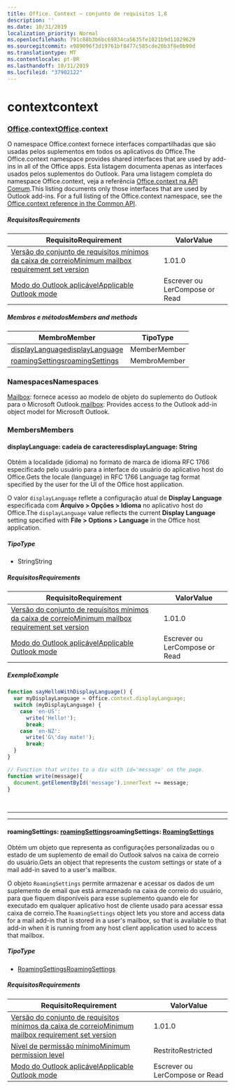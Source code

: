 ```yaml
---
title: Office. Context – conjunto de requisitos 1,8
description: ''
ms.date: 10/31/2019
localization_priority: Normal
ms.openlocfilehash: 791c88b3b6bc69834ca5635fe1021b9d11029629
ms.sourcegitcommit: e989096f3d19761bf8477c585cde20b3f8e0b90d
ms.translationtype: MT
ms.contentlocale: pt-BR
ms.lasthandoff: 10/31/2019
ms.locfileid: "37902122"
---
```

# <a name="context"></a><span data-ttu-id="b50f5-102">context</span><span class="sxs-lookup"><span data-stu-id="b50f5-102">context</span></span>

### <a name="officeofficemdcontext"></a><span data-ttu-id="b50f5-103">[Office](Office.md).context</span><span class="sxs-lookup"><span data-stu-id="b50f5-103">[Office](Office.md).context</span></span>

<span data-ttu-id="b50f5-104">O namespace Office.context fornece interfaces compartilhadas que são usadas pelos suplementos em todos os aplicativos do Office.</span><span class="sxs-lookup"><span data-stu-id="b50f5-104">The Office.context namespace provides shared interfaces that are used by add-ins in all of the Office apps.</span></span> <span data-ttu-id="b50f5-105">Esta listagem documenta apenas as interfaces usados pelos suplementos do Outlook. Para uma listagem completa do namespace Office.context, veja a referência [Office.context na API Comum](/javascript/api/office/office.context).</span><span class="sxs-lookup"><span data-stu-id="b50f5-105">This listing documents only those interfaces that are used by Outlook add-ins. For a full listing of the Office.context namespace, see the [Office.context reference in the Common API](/javascript/api/office/office.context).</span></span>

##### <a name="requirements"></a><span data-ttu-id="b50f5-106">Requisitos</span><span class="sxs-lookup"><span data-stu-id="b50f5-106">Requirements</span></span>

|<span data-ttu-id="b50f5-107">Requisito</span><span class="sxs-lookup"><span data-stu-id="b50f5-107">Requirement</span></span>| <span data-ttu-id="b50f5-108">Valor</span><span class="sxs-lookup"><span data-stu-id="b50f5-108">Value</span></span>|
|---|---|
|[<span data-ttu-id="b50f5-109">Versão do conjunto de requisitos mínimos da caixa de correio</span><span class="sxs-lookup"><span data-stu-id="b50f5-109">Minimum mailbox requirement set version</span></span>](/office/dev/add-ins/reference/requirement-sets/outlook-api-requirement-sets)| <span data-ttu-id="b50f5-110">1.0</span><span class="sxs-lookup"><span data-stu-id="b50f5-110">1.0</span></span>|
|[<span data-ttu-id="b50f5-111">Modo do Outlook aplicável</span><span class="sxs-lookup"><span data-stu-id="b50f5-111">Applicable Outlook mode</span></span>](/outlook/add-ins/#extension-points)| <span data-ttu-id="b50f5-112">Escrever ou Ler</span><span class="sxs-lookup"><span data-stu-id="b50f5-112">Compose or Read</span></span>|

##### <a name="members-and-methods"></a><span data-ttu-id="b50f5-113">Membros e métodos</span><span class="sxs-lookup"><span data-stu-id="b50f5-113">Members and methods</span></span>

| <span data-ttu-id="b50f5-114">Membro</span><span class="sxs-lookup"><span data-stu-id="b50f5-114">Member</span></span> | <span data-ttu-id="b50f5-115">Tipo</span><span class="sxs-lookup"><span data-stu-id="b50f5-115">Type</span></span> |
|--------|------|
| [<span data-ttu-id="b50f5-116">displayLanguage</span><span class="sxs-lookup"><span data-stu-id="b50f5-116">displayLanguage</span></span>](#displaylanguage-string) | <span data-ttu-id="b50f5-117">Member</span><span class="sxs-lookup"><span data-stu-id="b50f5-117">Member</span></span> |
| [<span data-ttu-id="b50f5-118">roamingSettings</span><span class="sxs-lookup"><span data-stu-id="b50f5-118">roamingSettings</span></span>](#roamingsettings-roamingsettings) | <span data-ttu-id="b50f5-119">Membro</span><span class="sxs-lookup"><span data-stu-id="b50f5-119">Member</span></span> |

### <a name="namespaces"></a><span data-ttu-id="b50f5-120">Namespaces</span><span class="sxs-lookup"><span data-stu-id="b50f5-120">Namespaces</span></span>

<span data-ttu-id="b50f5-121">[Mailbox](office.context.mailbox.md): fornece acesso ao modelo de objeto do suplemento do Outlook para o Microsoft Outlook.</span><span class="sxs-lookup"><span data-stu-id="b50f5-121">[mailbox](office.context.mailbox.md): Provides access to the Outlook add-in object model for Microsoft Outlook.</span></span>

### <a name="members"></a><span data-ttu-id="b50f5-122">Members</span><span class="sxs-lookup"><span data-stu-id="b50f5-122">Members</span></span>

#### <a name="displaylanguage-string"></a><span data-ttu-id="b50f5-123">displayLanguage: cadeia de caracteres</span><span class="sxs-lookup"><span data-stu-id="b50f5-123">displayLanguage: String</span></span>

<span data-ttu-id="b50f5-124">Obtém a localidade (idioma) no formato de marca de idioma RFC 1766 especificado pelo usuário para a interface do usuário do aplicativo host do Office.</span><span class="sxs-lookup"><span data-stu-id="b50f5-124">Gets the locale (language) in RFC 1766 Language tag format specified by the user for the UI of the Office host application.</span></span>

<span data-ttu-id="b50f5-125">O valor `displayLanguage` reflete a configuração atual de **Display Language** especificada com **Arquivo > Opções > Idioma** no aplicativo host do Office.</span><span class="sxs-lookup"><span data-stu-id="b50f5-125">The `displayLanguage` value reflects the current **Display Language** setting specified with **File > Options > Language** in the Office host application.</span></span>

##### <a name="type"></a><span data-ttu-id="b50f5-126">Tipo</span><span class="sxs-lookup"><span data-stu-id="b50f5-126">Type</span></span>

*   <span data-ttu-id="b50f5-127">String</span><span class="sxs-lookup"><span data-stu-id="b50f5-127">String</span></span>

##### <a name="requirements"></a><span data-ttu-id="b50f5-128">Requisitos</span><span class="sxs-lookup"><span data-stu-id="b50f5-128">Requirements</span></span>

|<span data-ttu-id="b50f5-129">Requisito</span><span class="sxs-lookup"><span data-stu-id="b50f5-129">Requirement</span></span>| <span data-ttu-id="b50f5-130">Valor</span><span class="sxs-lookup"><span data-stu-id="b50f5-130">Value</span></span>|
|---|---|
|[<span data-ttu-id="b50f5-131">Versão do conjunto de requisitos mínimos da caixa de correio</span><span class="sxs-lookup"><span data-stu-id="b50f5-131">Minimum mailbox requirement set version</span></span>](/office/dev/add-ins/reference/requirement-sets/outlook-api-requirement-sets)| <span data-ttu-id="b50f5-132">1.0</span><span class="sxs-lookup"><span data-stu-id="b50f5-132">1.0</span></span>|
|[<span data-ttu-id="b50f5-133">Modo do Outlook aplicável</span><span class="sxs-lookup"><span data-stu-id="b50f5-133">Applicable Outlook mode</span></span>](/outlook/add-ins/#extension-points)| <span data-ttu-id="b50f5-134">Escrever ou Ler</span><span class="sxs-lookup"><span data-stu-id="b50f5-134">Compose or Read</span></span>|

##### <a name="example"></a><span data-ttu-id="b50f5-135">Exemplo</span><span class="sxs-lookup"><span data-stu-id="b50f5-135">Example</span></span>

```js
function sayHelloWithDisplayLanguage() {
  var myDisplayLanguage = Office.context.displayLanguage;
  switch (myDisplayLanguage) {
    case 'en-US':
      write('Hello!');
      break;
    case 'en-NZ':
      write('G\'day mate!');
      break;
  }
}

// Function that writes to a div with id='message' on the page.
function write(message){
  document.getElementById('message').innerText += message;
}
```

<br>

---
---

#### <a name="roamingsettings-roamingsettingsjavascriptapioutlookofficeroamingsettingsviewoutlook-js-18"></a><span data-ttu-id="b50f5-136">roamingSettings: [roamingSettings](/javascript/api/outlook/office.RoamingSettings?view=outlook-js-1.8)</span><span class="sxs-lookup"><span data-stu-id="b50f5-136">roamingSettings: [RoamingSettings](/javascript/api/outlook/office.RoamingSettings?view=outlook-js-1.8)</span></span>

<span data-ttu-id="b50f5-137">Obtém um objeto que representa as configurações personalizadas ou o estado de um suplemento de email do Outlook salvos na caixa de correio do usuário.</span><span class="sxs-lookup"><span data-stu-id="b50f5-137">Gets an object that represents the custom settings or state of a mail add-in saved to a user's mailbox.</span></span>

<span data-ttu-id="b50f5-138">O objeto `RoamingSettings` permite armazenar e acessar os dados de um suplemento de email que está armazenado na caixa de correio do usuário, para que fiquem disponíveis para esse suplemento quando ele for executado em qualquer aplicativo host de cliente usado para acessar essa caixa de correio.</span><span class="sxs-lookup"><span data-stu-id="b50f5-138">The `RoamingSettings` object lets you store and access data for a mail add-in that is stored in a user's mailbox, so that is available to that add-in when it is running from any host client application used to access that mailbox.</span></span>

##### <a name="type"></a><span data-ttu-id="b50f5-139">Tipo</span><span class="sxs-lookup"><span data-stu-id="b50f5-139">Type</span></span>

*   [<span data-ttu-id="b50f5-140">RoamingSettings</span><span class="sxs-lookup"><span data-stu-id="b50f5-140">RoamingSettings</span></span>](/javascript/api/outlook/office.RoamingSettings?view=outlook-js-1.8)

##### <a name="requirements"></a><span data-ttu-id="b50f5-141">Requisitos</span><span class="sxs-lookup"><span data-stu-id="b50f5-141">Requirements</span></span>

|<span data-ttu-id="b50f5-142">Requisito</span><span class="sxs-lookup"><span data-stu-id="b50f5-142">Requirement</span></span>| <span data-ttu-id="b50f5-143">Valor</span><span class="sxs-lookup"><span data-stu-id="b50f5-143">Value</span></span>|
|---|---|
|[<span data-ttu-id="b50f5-144">Versão do conjunto de requisitos mínimos da caixa de correio</span><span class="sxs-lookup"><span data-stu-id="b50f5-144">Minimum mailbox requirement set version</span></span>](/office/dev/add-ins/reference/requirement-sets/outlook-api-requirement-sets)| <span data-ttu-id="b50f5-145">1.0</span><span class="sxs-lookup"><span data-stu-id="b50f5-145">1.0</span></span>|
|[<span data-ttu-id="b50f5-146">Nível de permissão mínimo</span><span class="sxs-lookup"><span data-stu-id="b50f5-146">Minimum permission level</span></span>](/outlook/add-ins/understanding-outlook-add-in-permissions)| <span data-ttu-id="b50f5-147">Restrito</span><span class="sxs-lookup"><span data-stu-id="b50f5-147">Restricted</span></span>|
|[<span data-ttu-id="b50f5-148">Modo do Outlook aplicável</span><span class="sxs-lookup"><span data-stu-id="b50f5-148">Applicable Outlook mode</span></span>](/outlook/add-ins/#extension-points)| <span data-ttu-id="b50f5-149">Escrever ou Ler</span><span class="sxs-lookup"><span data-stu-id="b50f5-149">Compose or Read</span></span>|
